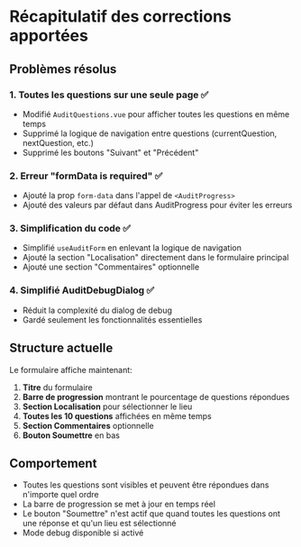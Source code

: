 # Récapitulatif des corrections apportées

## Problèmes résolus

### 1. **Toutes les questions sur une seule page** ✅
- Modifié `AuditQuestions.vue` pour afficher toutes les questions en même temps
- Supprimé la logique de navigation entre questions (currentQuestion, nextQuestion, etc.)
- Supprimé les boutons "Suivant" et "Précédent"

### 2. **Erreur "formData is required"** ✅
- Ajouté la prop `form-data` dans l'appel de `<AuditProgress>` 
- Ajouté des valeurs par défaut dans AuditProgress pour éviter les erreurs

### 3. **Simplification du code** ✅
- Simplifié `useAuditForm` en enlevant la logique de navigation
- Ajouté la section "Localisation" directement dans le formulaire principal
- Ajouté une section "Commentaires" optionnelle

### 4. **Simplifié AuditDebugDialog** ✅
- Réduit la complexité du dialog de debug
- Gardé seulement les fonctionnalités essentielles

## Structure actuelle

Le formulaire affiche maintenant:
1. **Titre** du formulaire
2. **Barre de progression** montrant le pourcentage de questions répondues
3. **Section Localisation** pour sélectionner le lieu
4. **Toutes les 10 questions** affichées en même temps
5. **Section Commentaires** optionnelle
6. **Bouton Soumettre** en bas

## Comportement
- Toutes les questions sont visibles et peuvent être répondues dans n'importe quel ordre
- La barre de progression se met à jour en temps réel
- Le bouton "Soumettre" n'est actif que quand toutes les questions ont une réponse et qu'un lieu est sélectionné
- Mode debug disponible si activé
